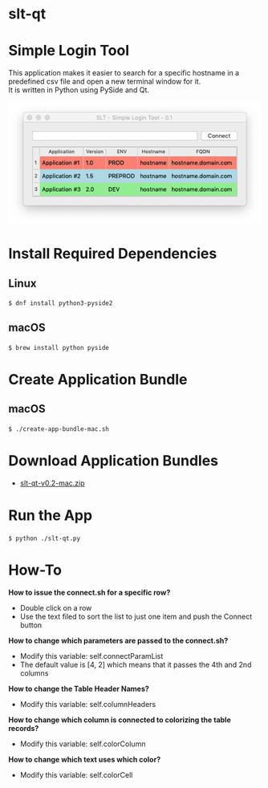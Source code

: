 # slt-qt

# Simple Login Tool

This application makes it easier to search for a specific hostname in a predefined csv file and open a new terminal window for it.<br/>
It is written in Python using PySide and Qt.

![Screenshot](/screenshot/slt-qt-v0.1.png "slt-qt v0.1")

# Install Required Dependencies
## Linux

``
$ dnf install python3-pyside2
``

## macOS

``
$ brew install python pyside 
``

# Create Application Bundle
## macOS

``
$ ./create-app-bundle-mac.sh
``

# Download Application Bundles
- [slt-qt-v0.2-mac.zip](https://github.com/MaxyLabs/slt-qt/blob/master/build/slt-qt-v0.2-mac.zip)

# Run the App

``
$ python ./slt-qt.py
``

# How-To
**How to issue the connect.sh for a specific row?**
- Double click on a row
- Use the text filed to sort the list to just one item and push the Connect button

**How to change which parameters are passed to the connect.sh?**
- Modify this variable: self.connectParamList
- The default value is [4, 2] which means that it passes the 4th and 2nd columns

**How to change the Table Header Names?**
- Modify this variable: self.columnHeaders

**How to change which column is connected to colorizing the table records?**
- Modify this variable: self.colorColumn

**How to change which text uses which color?**
- Modify this variable: self.colorCell
